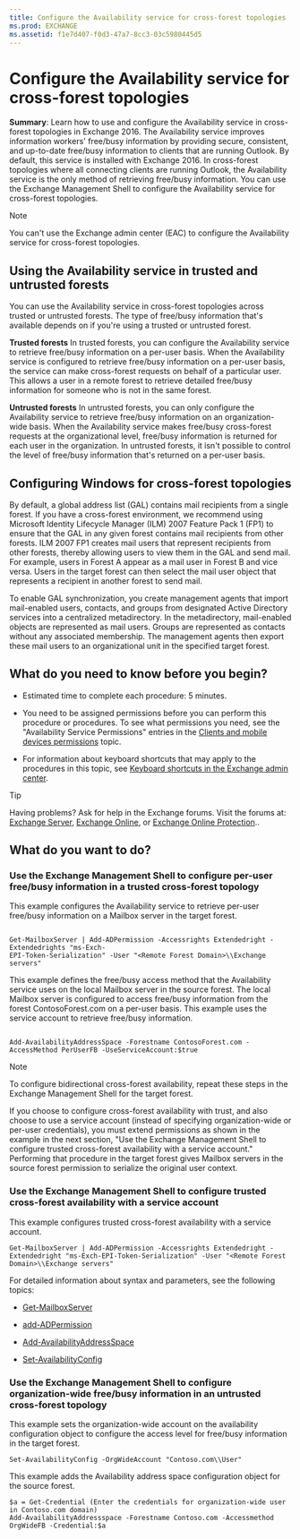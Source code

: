 ```yaml
---
title: Configure the Availability service for cross-forest topologies
ms.prod: EXCHANGE
ms.assetid: f1e7d407-f0d3-47a7-8cc3-03c5980445d5
---
```



# Configure the Availability service for cross-forest topologies
 **Summary**: Learn how to use and configure the Availability service in cross-forest topologies in Exchange 2016.
The Availability service improves information workers' free/busy information by providing secure, consistent, and up-to-date free/busy information to clients that are running Outlook. By default, this service is installed with Exchange 2016. In cross-forest topologies where all connecting clients are running Outlook, the Availability service is the only method of retrieving free/busy information. You can use the Exchange Management Shell to configure the Availability service for cross-forest topologies.
  
    
    


> [!NOTE]
> You can't use the Exchange admin center (EAC) to configure the Availability service for cross-forest topologies. 
  
    
    


## Using the Availability service in trusted and untrusted forests

You can use the Availability service in cross-forest topologies across trusted or untrusted forests. The type of free/busy information that's available depends on if you're using a trusted or untrusted forest.
  
    
    
 **Trusted forests** In trusted forests, you can configure the Availability service to retrieve free/busy information on a per-user basis. When the Availability service is configured to retrieve free/busy information on a per-user basis, the service can make cross-forest requests on behalf of a particular user. This allows a user in a remote forest to retrieve detailed free/busy information for someone who is not in the same forest.
  
    
    
 **Untrusted forests** In untrusted forests, you can only configure the Availability service to retrieve free/busy information on an organization-wide basis. When the Availability service makes free/busy cross-forest requests at the organizational level, free/busy information is returned for each user in the organization. In untrusted forests, it isn't possible to control the level of free/busy information that's returned on a per-user basis.
  
    
    

## Configuring Windows for cross-forest topologies

By default, a global address list (GAL) contains mail recipients from a single forest. If you have a cross-forest environment, we recommend using Microsoft Identity Lifecycle Manager (ILM) 2007 Feature Pack 1 (FP1) to ensure that the GAL in any given forest contains mail recipients from other forests. ILM 2007 FP1 creates mail users that represent recipients from other forests, thereby allowing users to view them in the GAL and send mail. For example, users in Forest A appear as a mail user in Forest B and vice versa. Users in the target forest can then select the mail user object that represents a recipient in another forest to send mail.
  
    
    
To enable GAL synchronization, you create management agents that import mail-enabled users, contacts, and groups from designated Active Directory services into a centralized metadirectory. In the metadirectory, mail-enabled objects are represented as mail users. Groups are represented as contacts without any associated membership. The management agents then export these mail users to an organizational unit in the specified target forest. 
  
    
    

## What do you need to know before you begin?


- Estimated time to complete each procedure: 5 minutes.
    
  
- You need to be assigned permissions before you can perform this procedure or procedures. To see what permissions you need, see the "Availability Service Permissions" entries in the  [Clients and mobile devices permissions](clients-and-mobile-devices-permissions.md) topic.
    
  
- For information about keyboard shortcuts that may apply to the procedures in this topic, see  [Keyboard shortcuts in the Exchange admin center](keyboard-shortcuts-in-the-exchange-admin-center.md).
    
  

> [!TIP]
> Having problems? Ask for help in the Exchange forums. Visit the forums at:  [Exchange Server](https://go.microsoft.com/fwlink/p/?linkId=60612),  [Exchange Online](https://go.microsoft.com/fwlink/p/?linkId=267542), or  [Exchange Online Protection](https://go.microsoft.com/fwlink/p/?linkId=285351).. 
  
    
    


## What do you want to do?


### Use the Exchange Management Shell to configure per-user free/busy information in a trusted cross-forest topology

This example configures the Availability service to retrieve per-user free/busy information on a Mailbox server in the target forest.
  
    
    

```

Get-MailboxServer | Add-ADPermission -Accessrights Extendedright -Extendedrights "ms-Exch-
EPI-Token-Serialization" -User "<Remote Forest Domain>\\Exchange servers"
```

This example defines the free/busy access method that the Availability service uses on the local Mailbox server in the source forest. The local Mailbox server is configured to access free/busy information from the forest ContosoForest.com on a per-user basis. This example uses the service account to retrieve free/busy information.
  
    
    



```

Add-AvailabilityAddressSpace -Forestname ContosoForest.com -AccessMethod PerUserFB -UseServiceAccount:$true
```


> [!NOTE]
> To configure bidirectional cross-forest availability, repeat these steps in the Exchange Management Shell for the target forest. 
  
    
    

If you choose to configure cross-forest availability with trust, and also choose to use a service account (instead of specifying organization-wide or per-user credentials), you must extend permissions as shown in the example in the next section, "Use the Exchange Management Shell to configure trusted cross-forest availability with a service account." Performing that procedure in the target forest gives Mailbox servers in the source forest permission to serialize the original user context.
  
    
    

### Use the Exchange Management Shell to configure trusted cross-forest availability with a service account

This example configures trusted cross-forest availability with a service account.
  
    
    

```
Get-MailboxServer | Add-ADPermission -Accessrights Extendedright -Extendedright "ms-Exch-EPI-Token-Serialization" -User "<Remote Forest Domain>\\Exchange servers"
```

For detailed information about syntax and parameters, see the following topics:
  
    
    

-  [Get-MailboxServer](http://technet.microsoft.com/library/838bc72a-e3bb-4583-934f-d93a7c93252c.aspx)
    
  
-  [add-ADPermission](http://technet.microsoft.com/library/bef9f3db-84f6-4a40-81cb-c9cb9b9ee201.aspx)
    
  
-  [Add-AvailabilityAddressSpace](http://technet.microsoft.com/library/abbd48f3-adf6-40ed-9a52-36800d8429ef.aspx)
    
  
-  [Set-AvailabilityConfig](http://technet.microsoft.com/library/aa3c55f3-d29a-443e-b248-e1779516dfe1.aspx)
    
  

### Use the Exchange Management Shell to configure organization-wide free/busy information in an untrusted cross-forest topology

This example sets the organization-wide account on the availability configuration object to configure the access level for free/busy information in the target forest.
  
    
    

```
Set-AvailabilityConfig -OrgWideAccount "Contoso.com\\User"
```

This example adds the Availability address space configuration object for the source forest.
  
    
    



```
$a = Get-Credential (Enter the credentials for organization-wide user in Contoso.com domain)
Add-AvailabilityAddressspace -Forestname Contoso.com -Accessmethod OrgWideFB -Credential:$a
```


